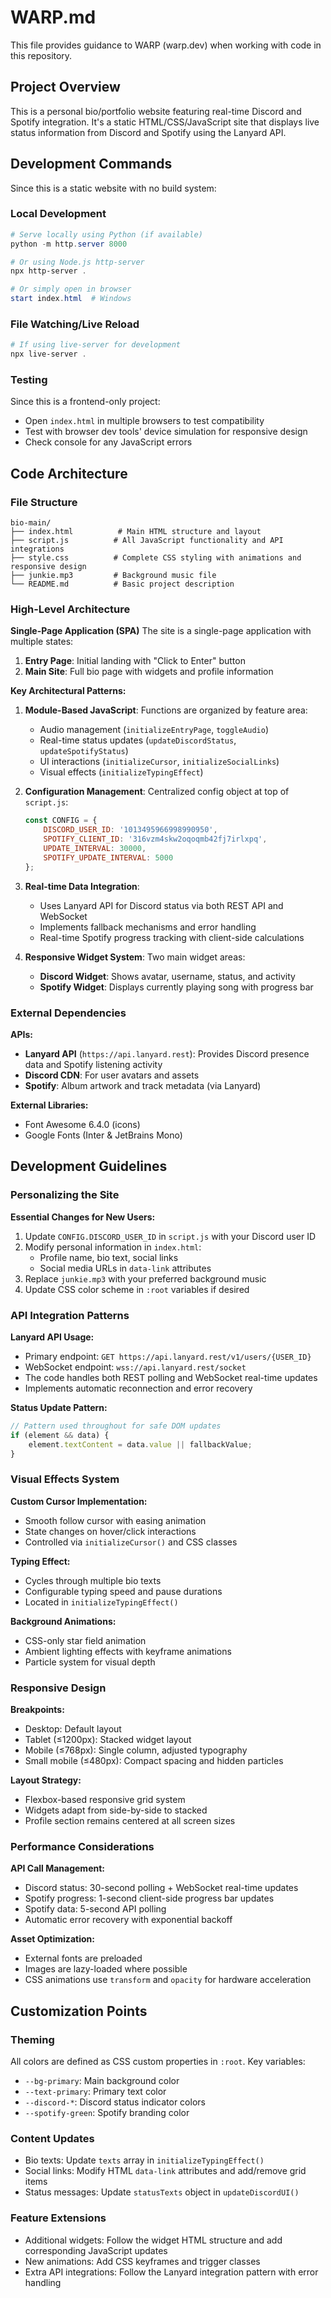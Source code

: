 # WARP.md

This file provides guidance to WARP (warp.dev) when working with code in this repository.

## Project Overview

This is a personal bio/portfolio website featuring real-time Discord and Spotify integration. It's a static HTML/CSS/JavaScript site that displays live status information from Discord and Spotify using the Lanyard API.

## Development Commands

Since this is a static website with no build system:

### Local Development
```powershell
# Serve locally using Python (if available)
python -m http.server 8000

# Or using Node.js http-server
npx http-server .

# Or simply open in browser
start index.html  # Windows
```

### File Watching/Live Reload
```powershell
# If using live-server for development
npx live-server .
```

### Testing
Since this is a frontend-only project:
- Open `index.html` in multiple browsers to test compatibility
- Test with browser dev tools' device simulation for responsive design
- Check console for any JavaScript errors

## Code Architecture

### File Structure
```
bio-main/
├── index.html          # Main HTML structure and layout
├── script.js          # All JavaScript functionality and API integrations  
├── style.css          # Complete CSS styling with animations and responsive design
├── junkie.mp3         # Background music file
└── README.md          # Basic project description
```

### High-Level Architecture

**Single-Page Application (SPA)**
The site is a single-page application with multiple states:
1. **Entry Page**: Initial landing with "Click to Enter" button
2. **Main Site**: Full bio page with widgets and profile information

**Key Architectural Patterns:**

1. **Module-Based JavaScript**: Functions are organized by feature area:
   - Audio management (`initializeEntryPage`, `toggleAudio`)
   - Real-time status updates (`updateDiscordStatus`, `updateSpotifyStatus`) 
   - UI interactions (`initializeCursor`, `initializeSocialLinks`)
   - Visual effects (`initializeTypingEffect`)

2. **Configuration Management**: Centralized config object at top of `script.js`:
   ```javascript
   const CONFIG = {
       DISCORD_USER_ID: '1013495966998990950',
       SPOTIFY_CLIENT_ID: '316vzm4skw2oqoqmb42fj7irlxpq',
       UPDATE_INTERVAL: 30000,
       SPOTIFY_UPDATE_INTERVAL: 5000
   };
   ```

3. **Real-time Data Integration**: 
   - Uses Lanyard API for Discord status via both REST API and WebSocket
   - Implements fallback mechanisms and error handling
   - Real-time Spotify progress tracking with client-side calculations

4. **Responsive Widget System**: Two main widget areas:
   - **Discord Widget**: Shows avatar, username, status, and activity
   - **Spotify Widget**: Displays currently playing song with progress bar

### External Dependencies

**APIs:**
- **Lanyard API** (`https://api.lanyard.rest`): Provides Discord presence data and Spotify listening activity
- **Discord CDN**: For user avatars and assets
- **Spotify**: Album artwork and track metadata (via Lanyard)

**External Libraries:**
- Font Awesome 6.4.0 (icons)
- Google Fonts (Inter & JetBrains Mono)

## Development Guidelines

### Personalizing the Site

**Essential Changes for New Users:**
1. Update `CONFIG.DISCORD_USER_ID` in `script.js` with your Discord user ID
2. Modify personal information in `index.html`:
   - Profile name, bio text, social links
   - Social media URLs in `data-link` attributes
3. Replace `junkie.mp3` with your preferred background music
4. Update CSS color scheme in `:root` variables if desired

### API Integration Patterns

**Lanyard API Usage:**
- Primary endpoint: `GET https://api.lanyard.rest/v1/users/{USER_ID}`
- WebSocket endpoint: `wss://api.lanyard.rest/socket`
- The code handles both REST polling and WebSocket real-time updates
- Implements automatic reconnection and error recovery

**Status Update Pattern:**
```javascript
// Pattern used throughout for safe DOM updates
if (element && data) {
    element.textContent = data.value || fallbackValue;
}
```

### Visual Effects System

**Custom Cursor Implementation:**
- Smooth follow cursor with easing animation
- State changes on hover/click interactions  
- Controlled via `initializeCursor()` and CSS classes

**Typing Effect:**
- Cycles through multiple bio texts
- Configurable typing speed and pause durations
- Located in `initializeTypingEffect()`

**Background Animations:**
- CSS-only star field animation
- Ambient lighting effects with keyframe animations
- Particle system for visual depth

### Responsive Design

**Breakpoints:**
- Desktop: Default layout
- Tablet (≤1200px): Stacked widget layout
- Mobile (≤768px): Single column, adjusted typography
- Small mobile (≤480px): Compact spacing and hidden particles

**Layout Strategy:**
- Flexbox-based responsive grid system
- Widgets adapt from side-by-side to stacked
- Profile section remains centered at all screen sizes

### Performance Considerations

**API Call Management:**
- Discord status: 30-second polling + WebSocket real-time updates
- Spotify progress: 1-second client-side progress bar updates
- Spotify data: 5-second API polling
- Automatic error recovery with exponential backoff

**Asset Optimization:**
- External fonts are preloaded
- Images are lazy-loaded where possible
- CSS animations use `transform` and `opacity` for hardware acceleration

## Customization Points

### Theming
All colors are defined as CSS custom properties in `:root`. Key variables:
- `--bg-primary`: Main background color
- `--text-primary`: Primary text color  
- `--discord-*`: Discord status indicator colors
- `--spotify-green`: Spotify branding color

### Content Updates
- Bio texts: Update `texts` array in `initializeTypingEffect()`
- Social links: Modify HTML `data-link` attributes and add/remove grid items
- Status messages: Update `statusTexts` object in `updateDiscordUI()`

### Feature Extensions
- Additional widgets: Follow the widget HTML structure and add corresponding JavaScript updates
- New animations: Add CSS keyframes and trigger classes
- Extra API integrations: Follow the Lanyard integration pattern with error handling